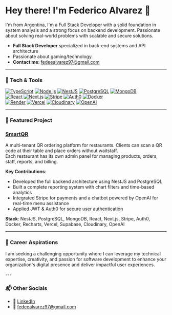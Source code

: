 <H1> Hey there! I'm Federico Alvarez 👋</H1>

<p>I'm from Argentina, I'm a Full Stack Developer with a solid foundation in system analysis and a strong focus on backend development. Passionate about solving real-world problems with scalable and secure solutions.</p>

- **Full Stack Developer** specialized in back-end systems and API architecture  
- Passionate about gaming/technology. 
- **Contact me**: fedeealvarez97@gmail.com 

---

<h3>🧰 Tech & Tools</h3>

[![TypeScript](https://img.shields.io/badge/-TypeScript-3178C6?style=for-the-badge&logo=typescript&logoColor=white)](https://www.typescriptlang.org/) [![Node.js](https://img.shields.io/badge/-Node.js-339933?style=for-the-badge&logo=node.js&logoColor=white)](https://nodejs.org/) [![NestJS](https://img.shields.io/badge/-NestJS-E0234E?style=for-the-badge&logo=nestjs&logoColor=white)](https://nestjs.com/) [![PostgreSQL](https://img.shields.io/badge/-PostgreSQL-316192?style=for-the-badge&logo=postgresql&logoColor=white)](https://www.postgresql.org/) [![MongoDB](https://img.shields.io/badge/-MongoDB-47A248?style=for-the-badge&logo=mongodb&logoColor=white)](https://www.mongodb.com/)  
[![React](https://img.shields.io/badge/-React-20232A?style=for-the-badge&logo=react&logoColor=61DAFB)](https://reactjs.org/) [![Next.js](https://img.shields.io/badge/-Next.js-000000?style=for-the-badge&logo=next.js&logoColor=white)](https://nextjs.org/) [![Stripe](https://img.shields.io/badge/-Stripe-008CDD?style=for-the-badge&logo=stripe&logoColor=white)](https://stripe.com/) [![Auth0](https://img.shields.io/badge/-Auth0-EB5424?style=for-the-badge&logo=auth0&logoColor=white)](https://auth0.com/) [![Docker](https://img.shields.io/badge/-Docker-2496ED?style=for-the-badge&logo=docker&logoColor=white)](https://www.docker.com/)  
[![Render](https://img.shields.io/badge/-Render-46E3B7?style=for-the-badge&logo=render&logoColor=white)](https://render.com/) [![Vercel](https://img.shields.io/badge/-Vercel-000000?style=for-the-badge&logo=vercel&logoColor=white)](https://vercel.com/) [![Cloudinary](https://img.shields.io/badge/-Cloudinary-3448C5?style=for-the-badge&logo=cloudinary&logoColor=white)](https://cloudinary.com/) [![OpenAI](https://img.shields.io/badge/-OpenAI-412991?style=for-the-badge&logo=openai&logoColor=white)](https://openai.com/)  

---

<h3>📌 Featured Project</h3>

### [SmartQR](https://www.smart-qr.tech)

A multi-tenant QR ordering platform for restaurants. Clients can scan a QR code at their table and place orders without waitstaff.  
Each restaurant has its own admin panel for managing products, orders, staff, reports, and billing.

**Key Contributions**:
- Developed the full backend architecture using NestJS and PostgreSQL  
- Built a complete reporting system with chart filters and time-based analytics  
- Integrated Stripe for payments and a chatbot powered by OpenAI for real-time menu assistance  
- Applied JWT & Auth0 for secure user authentication

**Stack**: NestJS, PostgreSQL, MongoDB, React, Next.js, Stripe, Auth0, Docker, Recharts, Vercel, Supabase, Cloudinary, OpenAI

---

<h3>🚀 Career Aspirations</h3>

<p> I am seeking a challenging opportunity where I can leverage my technical expertise, creativity, and passion for software development to enhance your organization's digital presence and deliver impactful user experiences. </p>
---

<h3>📬 Other Socials </h3>

- 🔗 [LinkedIn](https://www.linkedin.com/in/federico-alvarez97/)  
- 💌 fedeealvarez97@gmail.com
